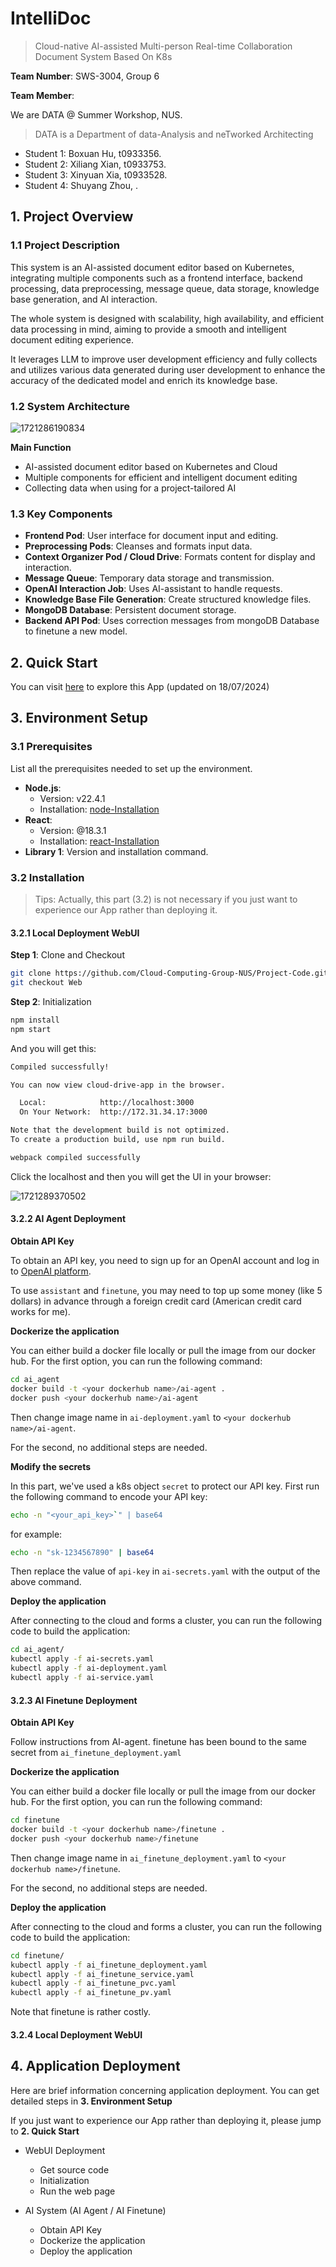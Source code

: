 # IntelliDoc

> Cloud-native AI-assisted Multi-person Real-time Collaboration Document System Based On K8s

__Team Number__: SWS-3004, Group 6

__Team Member__:

We are DATA @ Summer Workshop, NUS.

> DATA is a Department of data-Analysis and neTworked Architecting

- Student 1: Boxuan Hu, t0933356.
- Student 2: Xiliang Xian, t0933753.
- Student 3: Xinyuan Xia, t0933528.
- Student 4: Shuyang Zhou, .

## 1. Project Overview

### 1.1 Project Description

This system is an AI-assisted document editor based on Kubernetes, integrating multiple components such as a frontend interface, backend processing, data preprocessing, message queue, data storage, knowledge base generation, and AI interaction.

The whole system is designed with scalability, high availability, and efficient data processing in mind, aiming to provide a smooth and intelligent document editing experience.

It leverages LLM to improve user development efficiency and fully collects and utilizes various data generated during user development to enhance the accuracy of the dedicated model and enrich its knowledge base.

### 1.2 System Architecture

![1721286190834](image/README/1721286190834.png)

__Main Function__

- AI-assisted document editor based on Kubernetes and Cloud
- Multiple components for efficient and intelligent document editing
- Collecting data when using for a project-tailored AI

### 1.3 Key Components

- **Frontend Pod**: User interface for document input and editing.
- **Preprocessing Pods**: Cleanses and formats input data.
- **Context Organizer Pod / Cloud Drive**: Formats content for display and interaction.
- **Message Queue**: Temporary data storage and transmission.
- **OpenAI Interaction Job**: Uses AI-assistant to handle requests.
- **Knowledge Base File Generation**: Create structured knowledge files.
- **MongoDB Database**: Persistent document storage.
- **Backend API Pod**: Uses correction messages from mongoDB Database to finetune a new model.

## 2. Quick Start

You can visit [here]() to explore this App (updated on 18/07/2024)

## 3. Environment Setup

### 3.1 Prerequisites

List all the prerequisites needed to set up the environment.

- **Node.js**:
  - Version: v22.4.1
  - Installation: [node-Installation](https://nodejs.org/zh-cn/download/package-manager/)
- __React__:
  - Version: @18.3.1
  - Installation: [react-Installation](https://react.dev/learn/installation)
- **Library 1**: Version and installation command.

### 3.2 Installation

> Tips: Actually, this part (3.2) is not necessary if you just want to experience our App rather than deploying it.

#### 3.2.1 Local Deployment WebUI

**Step 1**: Clone and Checkout

```bash
git clone https://github.com/Cloud-Computing-Group-NUS/Project-Code.git
git checkout Web
```

**Step 2**: Initialization

```bash
npm install
npm start
```

And you will get this:

```bash
Compiled successfully!

You can now view cloud-drive-app in the browser.

  Local:            http://localhost:3000
  On Your Network:  http://172.31.34.17:3000

Note that the development build is not optimized.
To create a production build, use npm run build.

webpack compiled successfully
```

Click the localhost and then you will get the UI in your browser:

![1721289370502](image/README/1721289370502.png)

#### 3.2.2 AI Agent Deployment

**Obtain API Key**

To obtain an API key, you need to sign up for an OpenAI account and log in to [OpenAI platform](https://platform.openai.com/api-keys).

To use `assistant` and `finetune`, you may need to top up some money (like 5 dollars) in advance through a foreign credit card (American credit card works for me).

**Dockerize the application**

You can either build a docker file locally or pull the image from our docker hub. For the first option, you can run the following command:

```bash
cd ai_agent
docker build -t <your dockerhub name>/ai-agent .
docker push <your dockerhub name>/ai-agent
```

Then change image name in   `ai-deployment.yaml` to `<your dockerhub name>/ai-agent`.

For the second, no additional steps are needed.

__Modify the secrets__

In this part, we've used a k8s object `secret` to protect our API key. First run the following command to encode your API key:

```bash
echo -n "<your_api_key>`" | base64
```

for example:

```bash
echo -n "sk-1234567890" | base64
```

Then replace the value of `api-key` in `ai-secrets.yaml` with the output of the above command.

**Deploy the application**

After connecting to the cloud and forms a cluster, you can run the following code to build the application:

```bash
cd ai_agent/
kubectl apply -f ai-secrets.yaml
kubectl apply -f ai-deployment.yaml
kubectl apply -f ai-service.yaml
```

#### 3.2.3 AI Finetune Deployment

**Obtain API Key**

 Follow instructions from AI-agent. finetune has been bound to the same secret from `ai_finetune_deployment.yaml`

**Dockerize the application**

You can either build a docker file locally or pull the image from our docker hub. For the first option, you can run the following command:

```bash
cd finetune
docker build -t <your dockerhub name>/finetune .
docker push <your dockerhub name>/finetune
```

Then change image name in   `ai_finetune_deployment.yaml` to `<your dockerhub name>/finetune`.

For the second, no additional steps are needed.

**Deploy the application**

After connecting to the cloud and forms a cluster, you can run the following code to build the application:

```bash
cd finetune/
kubectl apply -f ai_finetune_deployment.yaml
kubectl apply -f ai_finetune_service.yaml
kubectl apply -f ai_finetune_pvc.yaml
kubectl apply -f ai_finetune_pv.yaml
```

Note that finetune is rather costly.

#### 3.2.4 Local Deployment WebUI

## 4. Application Deployment

Here are brief information concerning application deployment. You can get detailed steps in __3. Environment Setup__

If you just want to experience our App rather than deploying it, please jump to __2. Quick Start__

- WebUI Deployment

  - Get source code
  - Initialization
  - Run the web page
- AI System (AI Agent / AI Finetune)

  - Obtain API Key
  - Dockerize the application
  - Deploy the application
